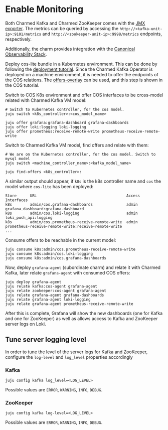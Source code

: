 # Enable Monitoring

Both Charmed Kafka and Charmed ZooKeeper comes with the [JMX exporter](https://github.com/prometheus/jmx_exporter/).
The metrics can be queried by accessing the `http://<kafka-unit-ip>:9101/metrics` and `http://<zookeeper-unit-ip>:9998/metrics` endpoints, respectively.

Additionally, the charm provides integration with the [Canonical Observability Stack](https://charmhub.io/topics/canonical-observability-stack).

Deploy cos-lite bundle in a Kubernetes environment. This can be done by following the
[deployment tutorial](https://charmhub.io/topics/canonical-observability-stack/tutorials/install-microk8s).
Since the Charmed Kafka Operator is deployed on a machine environment, it is needed to offer the endpoints
of the COS relations. The [offers-overlay](https://github.com/canonical/cos-lite-bundle/blob/main/overlays/offers-overlay.yaml)
can be used, and this step is shown in the COS tutorial.

Switch to COS K8s environment and offer COS interfaces to be cross-model related with Charmed Kafka VM model:
```shell
# Switch to Kubernetes controller, for the cos model.
juju switch <k8s_controller>:<cos_model_name>

juju offer grafana:grafana-dashboard grafana-dashboards
juju offer loki:logging loki-logging
juju offer prometheus:receive-remote-write prometheus-receive-remote-write
```

Switch to Charmed Kafka VM model, find offers and relate with them:
```shell
# We are on the Kubernetes controller, for the cos model. Switch to mysql model
juju switch <machine_controller_name>:<kafka_model_name>

juju find-offers <k8s_controller>:
```

A similar output should appear, if `k8s` is the k8s controller name and `cos` the model where `cos-lite` has been deployed:
```shell
Store      URL                                        Access  Interfaces
k8s        admin/cos.grafana-dashboards               admin   grafana_dashboard:grafana-dashboard
k8s        admin/cos.loki-logging                     admin   loki_push_api:logging
k8s        admin/cos.prometheus-receive-remote-write  admin   prometheus-receive-remote-write:receive-remote-write
...
```

Consume offers to be reachable in the current model:
```shell
juju consume k8s:admin/cos.prometheus-receive-remote-write
juju consume k8s:admin/cos.loki-logging
juju consume k8s:admin/cos.grafana-dashboards
```

Now, deploy `grafana-agent` (subordinate charm) and relate it with Charmed Kafka, later relate `grafana-agent` with consumed COS offers:
```shell
juju deploy grafana-agent
juju relate kafka:cos-agent grafana-agent
juju relate zookeeper:cos-agent grafana-agent
juju relate grafana-agent grafana-dashboards
juju relate grafana-agent loki-logging
juju relate grafana-agent prometheus-receive-remote-write
```

After this is complete, Grafana will show the new dashboards (one for Kafka and one for ZooKeeper) as well as allows access to Kafka and ZooKeeper server logs on Loki.

## Tune server logging level

In order to tune the level of the server logs for Kafka and ZooKeeper, configure the `log-level` and `log_level` properties accordingly

### Kafka 

```
juju config kafka log_level=<LOG_LEVEL>
```

Possible values are `ERROR`, `WARNING`, `INFO`, `DEBUG`.

### ZooKeeper

```
juju config kafka log-level=<LOG_LEVEL>
```

Possible values are `ERROR`, `WARNING`, `INFO`, `DEBUG`.